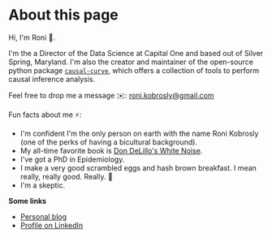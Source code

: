About this page
======================================

Hi, I'm Roni 👋. 

I'm the a Director of the Data Science at Capital One and based out of Silver Spring, Maryland. I'm also the creator and maintainer of the open-source python package [`causal-curve`](https://github.com/ronikobrosly/causal-curve), which offers a collection of tools to perform causal inference analysis.

Feel free to drop me a message ✉️: [roni.kobrosly@gmail.com](mailto:roni.kobrosly@gmail.com)

Fun facts about me ⚡️: 
* I'm confident I'm the only person on earth with the name Roni Kobrosly (one of the perks of having a bicultural background). 
* My all-time favorite book is [Don DeLillo's White Noise](https://en.wikipedia.org/wiki/White_Noise_(novel)).
* I've got a PhD in Epidemiology.
* I make a very good scrambled eggs and hash brown breakfast. I mean really, really good. Really. 🍳
* I'm a skeptic. 

**Some links**

* [Personal blog](https://ronikobrosly.github.io/)
* [Profile on LinkedIn](https://www.linkedin.com/in/ronikobrosly/)
